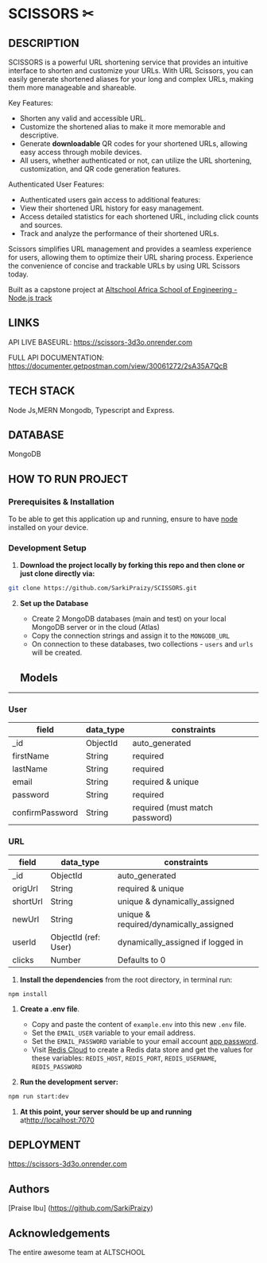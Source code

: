 # SCISSORS ✂

## DESCRIPTION

SCISSORS is a powerful URL shortening service that provides an intuitive interface to shorten and customize your URLs. With URL Scissors, you can easily generate shortened aliases for your long and complex URLs, making them more manageable and shareable.

Key Features:

- Shorten any valid and accessible URL.
- Customize the shortened alias to make it more memorable and descriptive.
- Generate **downloadable** QR codes for your shortened URLs, allowing easy access through mobile devices.
- All users, whether authenticated or not, can utilize the URL shortening, customization, and QR code generation features.

Authenticated User Features:

- Authenticated users gain access to additional features:
- View their shortened URL history for easy management.
- Access detailed statistics for each shortened URL, including click counts and sources.
- Track and analyze the performance of their shortened URLs.

Scissors simplifies URL management and provides a seamless experience for users, allowing them to optimize their URL sharing process. Experience the convenience of concise and trackable URLs by using URL Scissors today.

Built as a capstone project at [Altschool Africa School of Engineering - Node.js track](https://www.altschoolafrica.com/schools/engineering)

## LINKS

API LIVE BASEURL: https://scissors-3d3o.onrender.com

FULL API DOCUMENTATION: https://documenter.getpostman.com/view/30061272/2sA35A7QcB

## TECH STACK

Node Js,MERN Mongodb, Typescript and Express.

## DATABASE

MongoDB

## HOW TO RUN PROJECT

### Prerequisites & Installation

To be able to get this application up and running, ensure to have [node](https://nodejs.org/en/download/) installed on your device.

### Development Setup

1. **Download the project locally by forking this repo and then clone or just clone directly via:**

```bash
git clone https://github.com/SarkiPraizy/SCISSORS.git
```

2. **Set up the Database**

   - Create 2 MongoDB databases (main and test) on your local MongoDB server or in the cloud (Atlas)
   - Copy the connection strings and assign it to the `MONGODB_URL`
   - On connection to these databases, two collections - `users` and `urls` will be created.

   ## Models

---

### User

| field           | data_type | constraints                    |
| --------------- | --------- | ------------------------------ |
| \_id            | ObjectId  | auto_generated                 |
| firstName       | String    | required                       |
| lastName        | String    | required                       |
| email           | String    | required & unique              |
| password        | String    | required                       |
| confirmPassword | String    | required (must match password) |

### URL

| field    | data_type            | constraints                            |
| -------- | -------------------- | -------------------------------------- |
| \_id     | ObjectId             | auto_generated                         |
| origUrl  | String               | required & unique                      |
| shortUrl | String               | unique & dynamically_assigned          |
| newUrl   | String               | unique & required/dynamically_assigned |
| userId   | ObjectId (ref: User) | dynamically_assigned if logged in      |
| clicks   | Number               | Defaults to 0                          |

1. **Install the dependencies** from the root directory, in terminal run:

```
npm install
```

1. **Create a .env file**.

   - Copy and paste the content of `example.env` into this new `.env` file.
   - Set the `EMAIL_USER` variable to your email address.
   - Set the `EMAIL_PASSWORD` variable to your email account [app password](https://support.google.com/mail/search?q=app+password&from_promoted_search=true&sjid=15749770299856528848-EU).
   - Visit [Redis Cloud](https://redis.com/try-free/?utm_source=redisio&utm_medium=referral&utm_campaign=2023-09-try_free&utm_content=cu-redis_cloud_users&_gl=1*v6e5ox*_ga*MTgyOTA0NjU0Mi4xNzAyMTQ0NTEy*_ga_8BKGRQKRPV*MTcxMTM1MDMyNS4zLjEuMTcxMTM1MDMzMS41NC4wLjA.*_gcl_au*NzUwMzUzNjU2LjE3MTEzNTAzMjU.&_ga=2.29640319.1940881539.1711350325-1829046542.1702144512.) to create a Redis data store and get the values for these variables: `REDIS_HOST`, `REDIS_PORT`, `REDIS_USERNAME`, `REDIS_PASSWORD`

2. **Run the development server:**

```bash
npm run start:dev
```

1. **At this point, your server should be up and running** at[http://localhost:7070](http://localhost:7070)

## DEPLOYMENT

https://scissors-3d3o.onrender.com

## Authors

[Praise Ibu] (https://github.com/SarkiPraizy)

## Acknowledgements

The entire awesome team at ALTSCHOOL
